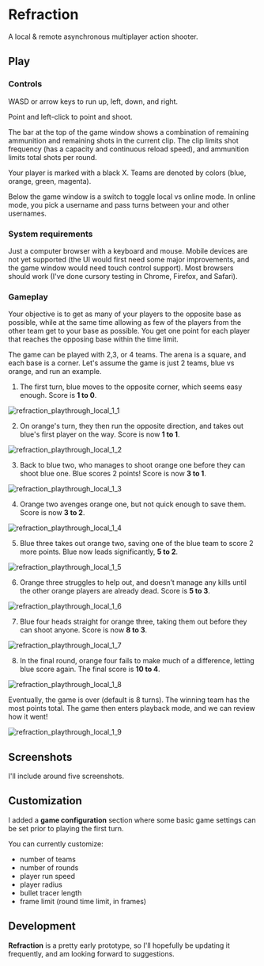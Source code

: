 # Refraction

A local & remote asynchronous multiplayer action shooter.

## Play

### Controls

WASD or arrow keys to run up, left, down, and right.

Point and left-click to point and shoot.

The bar at the top of the game window shows a combination of remaining ammunition and remaining shots in the current clip. The clip limits shot frequency (has a capacity and continuous reload speed), and ammunition limits total shots per round.

Your player is marked with a black X. Teams are denoted by colors (blue, orange, green, magenta).

Below the game window is a switch to toggle local vs online mode. In online mode, you pick a username and pass turns between your and other usernames.

### System requirements

Just a computer browser with a keyboard and mouse. Mobile devices are not yet supported (the UI would first need some major improvements, and the game window would need touch control support). Most browsers should work (I've done cursory testing in Chrome, Firefox, and Safari).

### Gameplay

Your objective is to get as many of your players to the opposite base as possible, while at the same time allowing as few of the players from the other team get to your base as possible. You get one point for each player that reaches the opposing base within the time limit.

The game can be played with 2,3, or 4 teams. The arena is a square, and each base is a corner. Let's assume the game is just 2 teams, blue vs orange, and run an example.

1. The first turn, blue moves to the opposite corner, which seems easy enough. Score is **1 to 0**.

![refraction_playthrough_local_1_1](https://user-images.githubusercontent.com/17031438/101527575-2fffcd80-395c-11eb-8ad5-2fe291c7d7b0.gif)

2. On orange's turn, they then run the opposite direction, and takes out blue's first player on the way. Score is now **1 to 1**.

![refraction_playthrough_local_1_2](https://user-images.githubusercontent.com/17031438/101527578-30986400-395c-11eb-9ed6-459dea4be897.gif)

3. Back to blue two, who manages to shoot orange one before they can shoot blue one. Blue scores 2 points! Score is now **3 to 1**.

![refraction_playthrough_local_1_3](https://user-images.githubusercontent.com/17031438/101527580-3130fa80-395c-11eb-8c09-874adbb4a2a1.gif)

4. Orange two avenges orange one, but not quick enough to save them. Score is now **3 to 2**.

![refraction_playthrough_local_1_4](https://user-images.githubusercontent.com/17031438/101527582-3130fa80-395c-11eb-8775-6ed0934fdff2.gif)

5. Blue three takes out orange two, saving one of the blue team to score 2 more points. Blue now leads significantly, **5 to 2**.

![refraction_playthrough_local_1_5](https://user-images.githubusercontent.com/17031438/101527585-31c99100-395c-11eb-812a-5d420b8c126b.gif)

6. Orange three struggles to help out, and doesn’t manage any kills until the other orange players are already dead. Score is **5 to 3**.

![refraction_playthrough_local_1_6](https://user-images.githubusercontent.com/17031438/101527586-32622780-395c-11eb-846d-ec1866b0aba5.gif)

7. Blue four heads straight for orange three, taking them out before they can shoot anyone. Score is now **8 to 3**.

![refraction_playthrough_local_1_7](https://user-images.githubusercontent.com/17031438/101527588-32fabe00-395c-11eb-95a6-3fe2dae94fcb.gif)

8. In the final round, orange four fails to make much of a difference, letting blue score again. The final score is **10 to 4**.

![refraction_playthrough_local_1_8](https://user-images.githubusercontent.com/17031438/101527592-32fabe00-395c-11eb-82a9-d9927495be44.gif)

Eventually, the game is over (default is 8 turns). The winning team has the most points total. The game then enters playback mode, and we can review how it went!

![refraction_playthrough_local_1_9](https://user-images.githubusercontent.com/17031438/101527594-33935480-395c-11eb-834d-3525918ecf31.gif)

## Screenshots

I'll include around five screenshots.

## Customization

I added a **game configuration** section where some basic game settings can be set prior to playing the first turn.

You can currently customize:

- number of teams
- number of rounds
- player run speed
- player radius
- bullet tracer length
- frame limit (round time limit, in frames)

## Development

**Refraction** is a pretty early prototype, so I'll hopefully be updating it frequently, and am looking forward to suggestions.